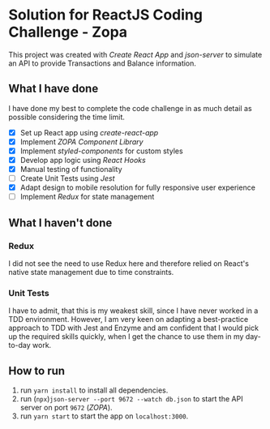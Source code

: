 # Solution for ReactJS Coding Challenge - Zopa

This project was created with _Create React App_ and _json-server_ to simulate an API to provide Transactions and Balance information.

## What I have done

I have done my best to complete the code challenge in as much detail as possible considering the time limit.

-   [x] Set up React app using _create-react-app_
-   [x] Implement _ZOPA Component Library_
-   [x] Implement _styled-components_ for custom styles
-   [x] Develop app logic using _React Hooks_
-   [x] Manual testing of functionality
-   [ ] Create Unit Tests using _Jest_
-   [x] Adapt design to mobile resolution for fully responsive user experience
-   [ ] Implement _Redux_ for state management

## What I haven't done

### Redux

I did not see the need to use Redux here and therefore relied on React's native state management due to time constraints.

### Unit Tests

I have to admit, that this is my weakest skill, since I have never worked in a TDD environment. However, I am very keen on adapting a best-practice approach to TDD with Jest and Enzyme and am confident that I would pick up the required skills quickly, when I get the chance to use them in my day-to-day work.

## How to run

1. run `yarn install` to install all dependencies.
2. run (`npx`)`json-server --port 9672 --watch db.json` to start the API server on port `9672` (_ZOPA_).
3. run `yarn start` to start the app on `localhost:3000`.
